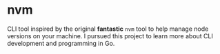 # nvm
CLI tool inspired by the original **fantastic** `nvm` tool to help manage node versions on your machine. I pursued this project to learn more about CLI development and programming in Go.


